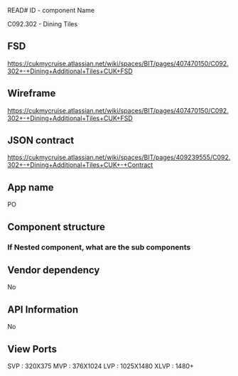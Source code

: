 READ# ID - component Name

C092.302 - Dining Tiles

## FSD
https://cukmycruise.atlassian.net/wiki/spaces/BIT/pages/407470150/C092.302+-+Dining+Additional+Tiles+CUK+FSD

## Wireframe
https://cukmycruise.atlassian.net/wiki/spaces/BIT/pages/407470150/C092.302+-+Dining+Additional+Tiles+CUK+FSD

## JSON contract
https://cukmycruise.atlassian.net/wiki/spaces/BIT/pages/409239555/C092.302+-+Dining+Additional+Tiles+CUK+-+Contract

<!-- https://lion.app.box.com/files/0/f/18406826119/1/f_142182934268 -->

## App name
PO

## Component structure

### If Nested component, what are the sub components

## Vendor dependency
No

## API Information
No

## View Ports
SVP : 320X375
MVP : 376X1024
LVP : 1025X1480
XLVP : 1480+ 